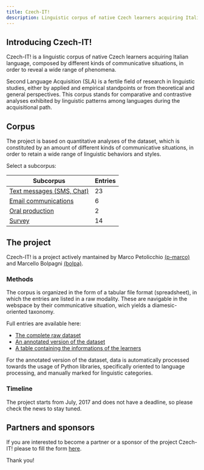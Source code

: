 ```yaml
---
title: Czech-IT!
description: Linguistic corpus of native Czech learners acquiring Italian language
---
```

## Introducing Czech-IT!
Czech-IT! is a linguistic corpus of native Czech learners acquiring Italian language, composed by different kinds of communicative situations, in order to reveal a wide range of phenomena.

Second Language Acquisition (SLA) is a fertile field of research in linguistic studies, either by applied and empirical standpoints or from theoretical and general perspectives. 
This corpus stands for comparative and contrastive analyses exhibited by linguistic patterns among languages during the acquisitional path.

## Corpus
The project is based on quantitative analyses of the dataset, which is constituted by an amount of different kinds of communicative situations, in order to retain a wide range of linguistic behaviors and styles.

Select a subcorpus:

| Subcorpus                                      | Entries                             |
|------------------------------------------------|-------------------------------------|
| [Text messages (SMS, Chat)](text-message)      | <span class="mono">23</span>        |
| [Email communications](email)                  | <span class="mono">6</span>         |
| [Oral production](audio)                       | <span class="mono">2</span>         |
| [Survey](survey)                               | <span class="mono">14</span>        |


## The project
Czech-IT! is a project actively mantained by Marco Petolicchio [(p-marco)](https://github.com/p-marco) and Marcello Bolpagni [(bolpa)](https://github.com/bolpa).

### Methods
The corpus is organized in the form of a tabular file format (spreadsheet), in which the entries are listed in a raw modality. These are navigable in the webspace by their communicative situation, wich yields a diamesic-oriented taxonomy.

Full entries are available here:
* [The complete raw dataset](https://github.com/Czech-IT/Czech-IT.github.io/blob/master/_data/dataset.csv)
* [An annotated version of the dataset](https://github.com/Czech-IT/Czech-IT.github.io/blob/master/_data/annotations-dataset.csv)
* [A table containing the informations of the learners](https://github.com/Czech-IT/Czech-IT.github.io/blob/master/_data/learners.csv)

For the annotated version of the dataset, data is automatically processed towards the usage of Python libraries, specifically oriented to language processing, and manually marked for linguistic categories.

### Timeline
The project starts from July, 2017 and does not have a deadline, so please check the news to stay tuned.


## Partners and sponsors

If you are interested to become a partner or a sponsor of the project Czech-IT! please to fill the form [here](https://drive.google.com/open?id=12Oa7j5zeFsSEBfNJ7-YOR5ksud9_KfdQmyV_vRG5aSs).

Thank you!
